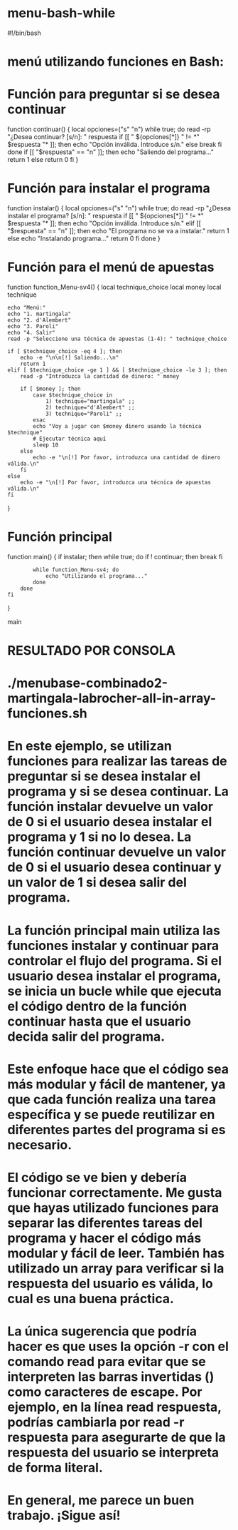 # menu-bash-while
#!/bin/bash
# menú utilizando funciones en Bash:

# Función para preguntar si se desea continuar
function continuar() {
    local opciones=("s" "n")
    while true; do
        read -rp "¿Desea continuar? [s/n]: " respuesta
        if [[ " ${opciones[*]} " != *" $respuesta "* ]]; then
            echo "Opción inválida. Introduce s/n."
        else
            break
        fi
    done
    if [[ "$respuesta" == "n" ]]; then
        echo "Saliendo del programa..."
        return 1
    else
        return 0
    fi
}

# Función para instalar el programa
function instalar() {
    local opciones=("s" "n")
    while true; do
        read -rp "¿Desea instalar el programa? [s/n]: " respuesta
        if [[ " ${opciones[*]} " != *" $respuesta "* ]]; then
            echo "Opción inválida. Introduce s/n."
        elif [[ "$respuesta" == "n" ]]; then
            echo "El programa no se va a instalar."
            return 1
        else
            echo "Instalando programa..."
            return 0
        fi
    done
}

# Función para el menú de apuestas
function function_Menu-sv4() {
    local technique_choice
    local money
    local technique

    echo "Menú:"
    echo "1. martingala"
    echo "2. d'Alembert"
    echo "3. Paroli"
    echo "4. Salir"
    read -p "Seleccione una técnica de apuestas (1-4): " technique_choice

    if [ $technique_choice -eq 4 ]; then
        echo -e "\n\n[!] Saliendo...\n"
        return 1
    elif [ $technique_choice -ge 1 ] && [ $technique_choice -le 3 ]; then
        read -p "Introduzca la cantidad de dinero: " money

        if [ $money ]; then
            case $technique_choice in
                1) technique="martingala" ;;
                2) technique="d'Alembert" ;;
                3) technique="Paroli" ;;
            esac
            echo "Voy a jugar con $money dinero usando la técnica $technique"
            # Ejecutar técnica aquí
            sleep 10
        else
            echo -e "\n[!] Por favor, introduzca una cantidad de dinero válida.\n"
        fi
    else
        echo -e "\n[!] Por favor, introduzca una técnica de apuestas válida.\n"
    fi
}

# Función principal
function main() {
    if instalar; then
        while true; do
            if ! continuar; then
                break
            fi

            while function_Menu-sv4; do
                echo "Utilizando el programa..."
            done
        done
    fi
}

main

# RESULTADO POR CONSOLA

# ./menubase-combinado2-martingala-labrocher-all-in-array-funciones.sh


# En este ejemplo, se utilizan funciones para realizar las tareas de preguntar si se desea instalar el programa y si se desea continuar. La función instalar devuelve un valor de 0 si el usuario desea instalar el programa y 1 si no lo desea. La función continuar devuelve un valor de 0 si el usuario desea continuar y un valor de 1 si desea salir del programa.

# La función principal main utiliza las funciones instalar y continuar para controlar el flujo del programa. Si el usuario desea instalar el programa, se inicia un bucle while que ejecuta el código dentro de la función continuar hasta que el usuario decida salir del programa.

# Este enfoque hace que el código sea más modular y fácil de mantener, ya que cada función realiza una tarea específica y se puede reutilizar en diferentes partes del programa si es necesario.

# El código se ve bien y debería funcionar correctamente. Me gusta que hayas utilizado funciones para separar las diferentes tareas del programa y hacer el código más modular y fácil de leer. También has utilizado un array para verificar si la respuesta del usuario es válida, lo cual es una buena práctica.

# La única sugerencia que podría hacer es que uses la opción -r con el comando read para evitar que se interpreten las barras invertidas (\) como caracteres de escape. Por ejemplo, en la línea read respuesta, podrías cambiarla por read -r respuesta para asegurarte de que la respuesta del usuario se interpreta de forma literal.

# En general, me parece un buen trabajo. ¡Sigue así!
